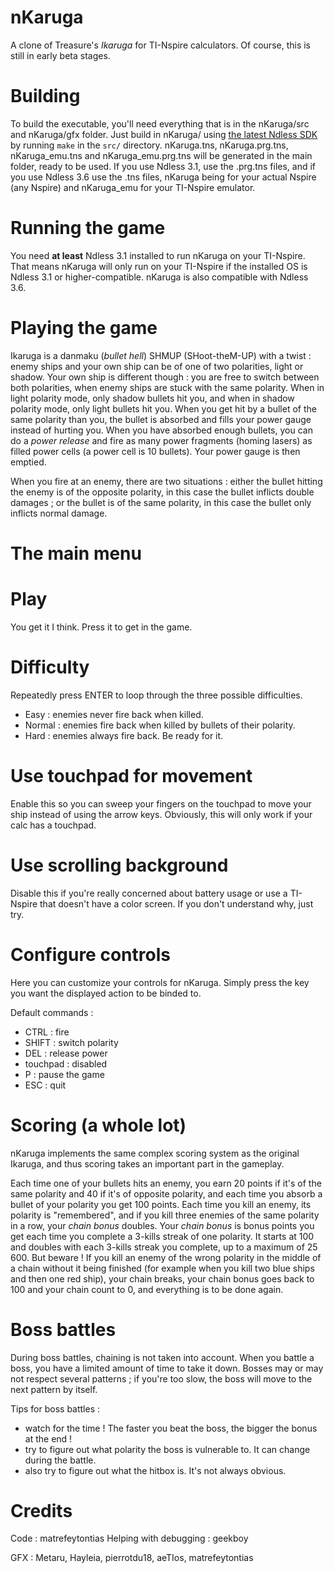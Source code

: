 nKaruga
=======

A clone of Treasure's *Ikaruga* for TI-Nspire calculators. Of course, this is still in early beta stages.

Building
========

To build the executable, you'll need everything that is in the nKaruga/src and nKaruga/gfx folder. Just build in nKaruga/ using [the latest Ndless SDK](https://github.com/ndless-nspire/Ndless) by running `make` in the `src/` directory. nKaruga.tns, nKaruga.prg.tns, nKaruga_emu.tns and nKaruga_emu.prg.tns will be generated in the main folder, ready to be used. If you use Ndless 3.1, use the .prg.tns files, and if you use Ndless 3.6 use the .tns files, nKaruga being for your actual Nspire (any Nspire) and nKaruga_emu for your TI-Nspire emulator.

Running the game
================

You need **at least** Ndless 3.1 installed to run nKaruga on your TI-Nspire. That means nKaruga will only run on your TI-Nspire if the installed OS is Ndless 3.1 or higher-compatible. nKaruga is also compatible with Ndless 3.6.

Playing the game
================

Ikaruga is a danmaku (*bullet hell*) SHMUP (SHoot-theM-UP) with a twist : enemy ships and your own ship can be of one of two polarities, light or shadow. Your own ship is different though : you are free to switch between both polarities, when enemy ships are stuck with the same polarity. When in light polarity mode, only shadow bullets hit you, and when in shadow polarity mode, only light bullets hit you. When you get hit by a bullet of the same polarity than you, the bullet is absorbed and fills your power gauge instead of hurting you. When you have absorbed enough bullets, you can do a _power release_ and fire as many power fragments (homing lasers) as filled power cells (a power cell is 10 bullets). Your power gauge is then emptied.

When you fire at an enemy, there are two situations : either the bullet hitting the enemy is of the opposite polarity, in this case the bullet inflicts double damages ; or the bullet is of the same polarity, in this case the bullet only inflicts normal damage.

The main menu
=============

# Play

You get it I think. Press it to get in the game.

# Difficulty

Repeatedly press ENTER to loop through the three possible difficulties.

* Easy : enemies never fire back when killed.
* Normal : enemies fire back when killed by bullets of their polarity.
* Hard : enemies always fire back. Be ready for it.

# Use touchpad for movement

Enable this so you can sweep your fingers on the touchpad to move your ship instead of using the arrow keys. Obviously, this will only work if your calc has a touchpad.

# Use scrolling background

Disable this if you're really concerned about battery usage or use a TI-Nspire that doesn't have a color screen. If you don't understand why, just try.

# Configure controls

Here you can customize your controls for nKaruga. Simply press the key you want the displayed action to be binded to.

Default commands :
* CTRL     : fire
* SHIFT    : switch polarity
* DEL      : release power
* touchpad : disabled
* P        : pause the game
* ESC      : quit

Scoring (a whole lot)
=====================

nKaruga implements the same complex scoring system as the original Ikaruga, and thus scoring takes an important part in the gameplay.

Each time one of your bullets hits an enemy, you earn 20 points if it's of the same polarity and 40 if it's of opposite polarity, and each time you absorb a bullet of your polarity you get 100 points. Each time you kill an enemy, its polarity is "remembered", and if you kill three enemies of the same polarity in a row, your _chain bonus_ doubles. Your _chain bonus_ is bonus points you get each time you complete a 3-kills streak of one polarity. It starts at 100 and doubles with each 3-kills streak you complete, up to a maximum of 25 600.
But beware ! If you kill an enemy of the wrong polarity in the middle of a chain without it being finished (for example when you kill two blue ships and then one red ship), your chain breaks, your chain bonus goes back to 100 and your chain count to 0, and everything is to be done again.

Boss battles
============

During boss battles, chaining is not taken into account. When you battle a boss, you have a limited amount of time to take it down. Bosses may or may not respect several patterns ; if you're too slow, the boss will move to the next pattern by itself. 

Tips for boss battles :
- watch for the time ! The faster you beat the boss, the bigger the bonus at the end !
- try to figure out what polarity the boss is vulnerable to. It can change during the battle.
- also try to figure out what the hitbox is. It's not always obvious.

Credits
=======

Code : matrefeytontias
Helping with debugging : geekboy

GFX : Metaru, Hayleia, pierrotdu18, aeTIos, matrefeytontias
